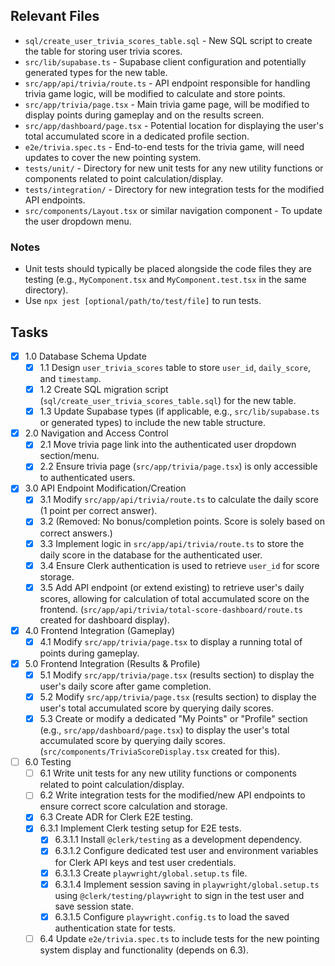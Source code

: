 ## Relevant Files

- `sql/create_user_trivia_scores_table.sql` - New SQL script to create the table for storing user trivia scores.
- `src/lib/supabase.ts` - Supabase client configuration and potentially generated types for the new table.
- `src/app/api/trivia/route.ts` - API endpoint responsible for handling trivia game logic, will be modified to calculate and store points.
- `src/app/trivia/page.tsx` - Main trivia game page, will be modified to display points during gameplay and on the results screen.
- `src/app/dashboard/page.tsx` - Potential location for displaying the user's total accumulated score in a dedicated profile section.
- `e2e/trivia.spec.ts` - End-to-end tests for the trivia game, will need updates to cover the new pointing system.
- `tests/unit/` - Directory for new unit tests for any new utility functions or components related to point calculation/display.
- `tests/integration/` - Directory for new integration tests for the modified API endpoints.
- `src/components/Layout.tsx` or similar navigation component - To update the user dropdown menu.

### Notes

- Unit tests should typically be placed alongside the code files they are testing (e.g., `MyComponent.tsx` and `MyComponent.test.tsx` in the same directory).
- Use `npx jest [optional/path/to/test/file]` to run tests.

## Tasks

- [x] 1.0 Database Schema Update
  - [x] 1.1 Design `user_trivia_scores` table to store `user_id`, `daily_score`, and `timestamp`.
  - [x] 1.2 Create SQL migration script (`sql/create_user_trivia_scores_table.sql`) for the new table.
  - [x] 1.3 Update Supabase types (if applicable, e.g., `src/lib/supabase.ts` or generated types) to include the new table structure.
- [x] 2.0 Navigation and Access Control
  - [x] 2.1 Move trivia page link into the authenticated user dropdown section/menu.
  - [x] 2.2 Ensure trivia page (`src/app/trivia/page.tsx`) is only accessible to authenticated users.
- [x] 3.0 API Endpoint Modification/Creation
  - [x] 3.1 Modify `src/app/api/trivia/route.ts` to calculate the daily score (1 point per correct answer).
  - [x] 3.2 (Removed: No bonus/completion points. Score is solely based on correct answers.)
  - [x] 3.3 Implement logic in `src/app/api/trivia/route.ts` to store the daily score in the database for the authenticated user.
  - [x] 3.4 Ensure Clerk authentication is used to retrieve `user_id` for score storage.
  - [x] 3.5 Add API endpoint (or extend existing) to retrieve user's daily scores, allowing for calculation of total accumulated score on the frontend. (`src/app/api/trivia/total-score-dashboard/route.ts` created for dashboard display).
- [x] 4.0 Frontend Integration (Gameplay)
  - [x] 4.1 Modify `src/app/trivia/page.tsx` to display a running total of points during gameplay.
- [x] 5.0 Frontend Integration (Results & Profile)
  - [x] 5.1 Modify `src/app/trivia/page.tsx` (results section) to display the user's daily score after game completion.
  - [x] 5.2 Modify `src/app/trivia/page.tsx` (results section) to display the user's total accumulated score by querying daily scores.
  - [x] 5.3 Create or modify a dedicated "My Points" or "Profile" section (e.g., `src/app/dashboard/page.tsx`) to display the user's total accumulated score by querying daily scores. (`src/components/TriviaScoreDisplay.tsx` created for this).
- [ ] 6.0 Testing
  - [ ] 6.1 Write unit tests for any new utility functions or components related to point calculation/display.
  - [ ] 6.2 Write integration tests for the modified/new API endpoints to ensure correct score calculation and storage.
  - [x] 6.3 Create ADR for Clerk E2E testing.
  - [x] 6.3.1 Implement Clerk testing setup for E2E tests.
    - [x] 6.3.1.1 Install `@clerk/testing` as a development dependency.
    - [x] 6.3.1.2 Configure dedicated test user and environment variables for Clerk API keys and test user credentials.
    - [x] 6.3.1.3 Create `playwright/global.setup.ts` file.
    - [x] 6.3.1.4 Implement session saving in `playwright/global.setup.ts` using `@clerk/testing/playwright` to sign in the test user and save session state.
    - [x] 6.3.1.5 Configure `playwright.config.ts` to load the saved authentication state for tests.
  - [ ] 6.4 Update `e2e/trivia.spec.ts` to include tests for the new pointing system display and functionality (depends on 6.3).